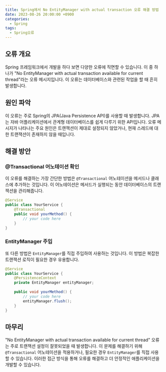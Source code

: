 ```yaml
---
title: Spring에서 No EntityManager with actual transaction 오류 해결 방법
date: 2023-08-26 20:00:00 +0900
categories:
  - Spring
tags:
  - Spring오류
---
```

## 오류 개요

Spring 프레임워크에서 개발을 하다 보면 다양한 오류에 직면할 수 있습니다. 이 중 하나가 "No EntityManager with actual transaction available for current thread"라는 오류 메시지입니다. 이 오류는 데이터베이스와 관련된 작업을 할 때 흔히 발생합니다.

## 원인 파악

이 오류는 주로 Spring의 JPA(Java Persistence API)를 사용할 때 발생합니다. JPA는 자바 어플리케이션에서 관계형 데이터베이스를 쉽게 다루기 위한 API입니다. 오류 메시지가 나타나는 주요 원인은 트랜잭션이 제대로 설정되지 않았거나, 현재 스레드에 대한 트랜잭션이 존재하지 않을 때입니다.

## 해결 방안

### @Transactional 어노테이션 확인

이 오류를 해결하는 가장 간단한 방법은 `@Transactional` 어노테이션을 메서드나 클래스에 추가하는 것입니다. 이 어노테이션은 메서드가 실행되는 동안 데이터베이스의 트랜잭션을 관리해줍니다.

```java
@Service
public class YourService {
    @Transactional
    public void yourMethod() {
        // your code here
    }
}
```

### EntityManager 주입

또 다른 방법은 `EntityManager`를 직접 주입하여 사용하는 것입니다. 이 방법은 복잡한 트랜잭션 로직이 필요한 경우 유용합니다.

```java
@Service
public class YourService {
    @PersistenceContext
    private EntityManager entityManager;
    
    public void yourMethod() {
        // your code here
        entityManager.flush();
    }
}
```

## 마무리

"No EntityManager with actual transaction available for current thread" 오류는 주로 트랜잭션 설정이 잘못되었을 때 발생합니다. 이 문제를 해결하기 위해 `@Transactional` 어노테이션을 적용하거나, 필요한 경우 `EntityManager`를 직접 사용할 수 있습니다. 이러한 접근 방식을 통해 오류를 해결하고 더 안정적인 애플리케이션을 개발할 수 있습니다.